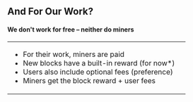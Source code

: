 ## And For Our Work?
#### We don't work for free &ndash; neither do miners
<table>
	<tr>
		<td>
			<ul>
				<li class="fragment">For their work, miners are paid</li>
				<li class="fragment">New blocks have a built-in reward <span class="fragment">(for now*)</span></li>
				<li class="fragment">Users also include optional fees <span class="fragment">(preference)</span></li>
				<li class="fragment">Miners get the block reward + user fees</li>
			</ul>
		</td><td>
			<img data-src="img/not-bad.jpg" class="fragment">
		</td>
	</tr>
</table>
